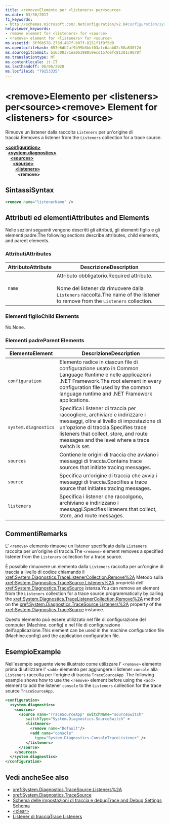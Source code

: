 ```yaml
---
title: <remove>Elemento per <listeners> per<source>
ms.date: 03/30/2017
f1_keywords:
- http://schemas.microsoft.com/.NetConfiguration/v2.0#configuration/system.diagnostics/sources/source/listeners/remove
helpviewer_keywords:
- remove element for <listeners> for <source>
- <remove> element for <listeners> for <source>
ms.assetid: 3ff6b578-273d-407f-b07f-8251f1f9f5d0
ms.openlocfilehash: 657e6db2af9b99b3bbf03afc6aab02c58a830f2d
ms.sourcegitcommit: b16c00371ea06398859ecd157defc81301c9070f
ms.translationtype: MT
ms.contentlocale: it-IT
ms.lasthandoff: 06/06/2020
ms.locfileid: "79153335"
---
```

# <a name="remove-element-for-listeners-for-source"></a><span data-ttu-id="22ac9-102">\<remove>Elemento per \<listeners> per\<source></span><span class="sxs-lookup"><span data-stu-id="22ac9-102">\<remove> Element for \<listeners> for \<source></span></span>
<span data-ttu-id="22ac9-103">Rimuove un listener dalla raccolta `Listeners` per un'origine di traccia.</span><span class="sxs-lookup"><span data-stu-id="22ac9-103">Removes a listener from the `Listeners` collection for a trace source.</span></span>  

[**\<configuration>**](../configuration-element.md)\
&nbsp;&nbsp;[**\<system.diagnostics>**](system-diagnostics-element.md)\
&nbsp;&nbsp;&nbsp;&nbsp;[**\<sources>**](sources-element.md)\
&nbsp;&nbsp;&nbsp;&nbsp;&nbsp;&nbsp;[**\<source>**](source-element.md)\
&nbsp;&nbsp;&nbsp;&nbsp;&nbsp;&nbsp;&nbsp;&nbsp;[**\<listeners>**](listeners-element-for-source.md)\
&nbsp;&nbsp;&nbsp;&nbsp;&nbsp;&nbsp;&nbsp;&nbsp;&nbsp;&nbsp;**\<remove>**

## <a name="syntax"></a><span data-ttu-id="22ac9-104">Sintassi</span><span class="sxs-lookup"><span data-stu-id="22ac9-104">Syntax</span></span>  
  
```xml  
<remove name="listenerName" />  
```  
  
## <a name="attributes-and-elements"></a><span data-ttu-id="22ac9-105">Attributi ed elementi</span><span class="sxs-lookup"><span data-stu-id="22ac9-105">Attributes and Elements</span></span>  
 <span data-ttu-id="22ac9-106">Nelle sezioni seguenti vengono descritti gli attributi, gli elementi figlio e gli elementi padre.</span><span class="sxs-lookup"><span data-stu-id="22ac9-106">The following sections describe attributes, child elements, and parent elements.</span></span>  
  
### <a name="attributes"></a><span data-ttu-id="22ac9-107">Attributi</span><span class="sxs-lookup"><span data-stu-id="22ac9-107">Attributes</span></span>  
  
|<span data-ttu-id="22ac9-108">Attributo</span><span class="sxs-lookup"><span data-stu-id="22ac9-108">Attribute</span></span>|<span data-ttu-id="22ac9-109">Descrizione</span><span class="sxs-lookup"><span data-stu-id="22ac9-109">Description</span></span>|  
|---------------|-----------------|  
|`name`|<span data-ttu-id="22ac9-110">Attributo obbligatorio.</span><span class="sxs-lookup"><span data-stu-id="22ac9-110">Required attribute.</span></span><br /><br /> <span data-ttu-id="22ac9-111">Nome del listener da rimuovere dalla `Listeners` raccolta.</span><span class="sxs-lookup"><span data-stu-id="22ac9-111">The name of the listener to remove from the `Listeners` collection.</span></span>|  
  
### <a name="child-elements"></a><span data-ttu-id="22ac9-112">Elementi figlio</span><span class="sxs-lookup"><span data-stu-id="22ac9-112">Child Elements</span></span>  
 <span data-ttu-id="22ac9-113">No.</span><span class="sxs-lookup"><span data-stu-id="22ac9-113">None.</span></span>  
  
### <a name="parent-elements"></a><span data-ttu-id="22ac9-114">Elementi padre</span><span class="sxs-lookup"><span data-stu-id="22ac9-114">Parent Elements</span></span>  
  
|<span data-ttu-id="22ac9-115">Elemento</span><span class="sxs-lookup"><span data-stu-id="22ac9-115">Element</span></span>|<span data-ttu-id="22ac9-116">Descrizione</span><span class="sxs-lookup"><span data-stu-id="22ac9-116">Description</span></span>|  
|-------------|-----------------|  
|`configuration`|<span data-ttu-id="22ac9-117">Elemento radice in ciascun file di configurazione usato in Common Language Runtime e nelle applicazioni .NET Framework.</span><span class="sxs-lookup"><span data-stu-id="22ac9-117">The root element in every configuration file used by the common language runtime and .NET Framework applications.</span></span>|  
|`system.diagnostics`|<span data-ttu-id="22ac9-118">Specifica i listener di traccia per raccogliere, archiviare e indirizzare i messaggi, oltre al livello di impostazione di un'opzione di traccia.</span><span class="sxs-lookup"><span data-stu-id="22ac9-118">Specifies trace listeners that collect, store, and route messages and the level where a trace switch is set.</span></span>|  
|`sources`|<span data-ttu-id="22ac9-119">Contiene le origini di traccia che avviano i messaggi di traccia.</span><span class="sxs-lookup"><span data-stu-id="22ac9-119">Contains trace sources that initiate tracing messages.</span></span>|  
|`source`|<span data-ttu-id="22ac9-120">Specifica un'origine di traccia che avvia i messaggi di traccia.</span><span class="sxs-lookup"><span data-stu-id="22ac9-120">Specifies a trace source that initiates tracing messages.</span></span>|  
|`listeners`|<span data-ttu-id="22ac9-121">Specifica i listener che raccolgono, archiviano e indirizzano i messaggi.</span><span class="sxs-lookup"><span data-stu-id="22ac9-121">Specifies listeners that collect, store, and route messages.</span></span>|  
  
## <a name="remarks"></a><span data-ttu-id="22ac9-122">Commenti</span><span class="sxs-lookup"><span data-stu-id="22ac9-122">Remarks</span></span>  
 <span data-ttu-id="22ac9-123">L' `<remove>` elemento rimuove un listener specificato dalla `Listeners` raccolta per un'origine di traccia.</span><span class="sxs-lookup"><span data-stu-id="22ac9-123">The `<remove>` element removes a specified listener from the `Listeners` collection for a trace source.</span></span>  
  
 <span data-ttu-id="22ac9-124">È possibile rimuovere un elemento dalla `Listeners` raccolta per un'origine di traccia a livello di codice chiamando il <xref:System.Diagnostics.TraceListenerCollection.Remove%2A> Metodo sulla <xref:System.Diagnostics.TraceSource.Listeners%2A> proprietà dell' <xref:System.Diagnostics.TraceSource> istanza.</span><span class="sxs-lookup"><span data-stu-id="22ac9-124">You can remove an element from the `Listeners` collection for a trace source programmatically by calling the <xref:System.Diagnostics.TraceListenerCollection.Remove%2A> method on the <xref:System.Diagnostics.TraceSource.Listeners%2A> property of the <xref:System.Diagnostics.TraceSource> instance.</span></span>  
  
 <span data-ttu-id="22ac9-125">Questo elemento può essere utilizzato nel file di configurazione del computer (Machine. config) e nel file di configurazione dell'applicazione.</span><span class="sxs-lookup"><span data-stu-id="22ac9-125">This element can be used in the machine configuration file (Machine.config) and the application configuration file.</span></span>  
  
## <a name="example"></a><span data-ttu-id="22ac9-126">Esempio</span><span class="sxs-lookup"><span data-stu-id="22ac9-126">Example</span></span>  
 <span data-ttu-id="22ac9-127">Nell'esempio seguente viene illustrato come utilizzare l' `<remove>` elemento prima di utilizzare l' `<add>` elemento per aggiungere il listener `console` alla `Listeners` raccolta per l'origine di traccia `TraceSourceApp` .</span><span class="sxs-lookup"><span data-stu-id="22ac9-127">The following example shows how to use the `<remove>` element before using the `<add>` element to add the listener `console` to the `Listeners` collection for the trace source `TraceSourceApp`.</span></span>  
  
```xml  
<configuration>  
  <system.diagnostics>  
    <sources>  
      <source name="TraceSourceApp" switchName="sourceSwitch"
         switchType="System.Diagnostics.SourceSwitch" >  
         <listeners>  
           <remove name="Default"/>  
           <add name="console"
             type="System.Diagnostics.ConsoleTraceListener" />  
         </listeners>  
      </source>  
    </sources>  
  </system.diagnostics>  
</configuration>
```  
  
## <a name="see-also"></a><span data-ttu-id="22ac9-128">Vedi anche</span><span class="sxs-lookup"><span data-stu-id="22ac9-128">See also</span></span>

- <xref:System.Diagnostics.TraceSource.Listeners%2A>
- <xref:System.Diagnostics.TraceSource>
- [<span data-ttu-id="22ac9-129">Schema delle impostazioni di traccia e debug</span><span class="sxs-lookup"><span data-stu-id="22ac9-129">Trace and Debug Settings Schema</span></span>](index.md)
- [\<clear>](clear-element-for-listeners-for-source.md)
- [<span data-ttu-id="22ac9-130">Listener di traccia</span><span class="sxs-lookup"><span data-stu-id="22ac9-130">Trace Listeners</span></span>](../../../debug-trace-profile/trace-listeners.md)
